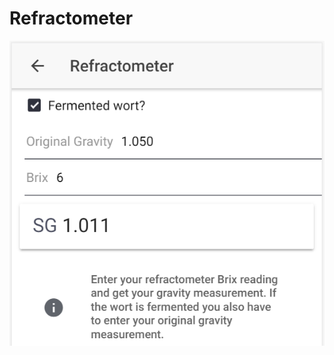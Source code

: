 # Refractometer

![Convert Brix to SG, or calculate fermented SG based on OG and Brix reading](../.gitbook/assets/image%20%2830%29.png)



